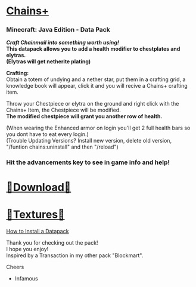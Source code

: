 
# [Chains+]()  
### Minecraft: Java Edition - Data Pack  

__*Craft Chainmail into something worth using!*   
This datapack allows you to add a health modifier to chestplates and elytras.  
(Elytras will get netherite plating)__  

**Crafting:**  
Obtain a totem of undying and a nether star, put them in a crafting grid, a knowledge book will appear, click it and you will recive a Chains+ crafting item.  

Throw your Chestpiece or elytra on the ground and right click with the Chains+ Item, the Chestpiece will be modified.  
__The modified chestpiece will grant you another row of health.__

(When wearing the Enhanced armor on login you'll get 2 full health bars so you dont have to eat every login.)  
(Trouble Updating Versions? Install new version, delete old version, "/funtion chains:uninstall" and then "/reload")  

### Hit the advancements key to see in game info and help!

# [🔗Download🔗](https://github.com/InfamousMusicify/Chains-Plus/archive/refs/heads/master.zip)
# [🔗Textures🔗](https://github.com/InfamousMusicify/InHaus-Master)  

[How to Install a Datapack](https://youtu.be/JHEjZlVlqGE)

Thank you for checking out the pack!   
I hope you enjoy!   
Inspired by a Transaction in my other pack "Blockmart".   

Cheers   

- Infamous 
